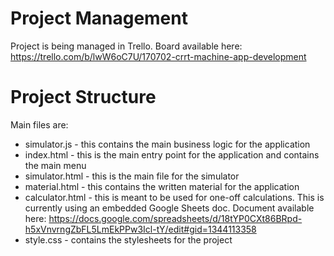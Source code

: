 # Project Management
Project is being managed in Trello. Board available here:
https://trello.com/b/lwW6oC7U/170702-crrt-machine-app-development

# Project Structure
Main files are:
- simulator.js - this contains the main business logic for the application
- index.html - this is the main entry point for the application and contains
  the main menu
- simulator.html - this is the main file for the simulator
- material.html - this contains the written material for the application
- calculator.html - this is meant to be used for one-off calculations. This is
  currently using an embedded Google Sheets doc. Document available here:
 https://docs.google.com/spreadsheets/d/18tYP0CXt86BRpd-h5xVnvrngZbFL5LmEkPPw3Icl-tY/edit#gid=1344113358
- style.css - contains the stylesheets for the project




